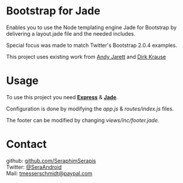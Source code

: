 Bootstrap for Jade
==================

Enables you to use the Node templating engine Jade for Bootstrap by delivering a layout.jade file and the needed includes.

Special focus was made to match Twitter's Bootstrap 2.0.4 examples.

This project uses existing work from [Andy Jarett][l1] and [Dirk Krause][l2]

Usage
==================
To use this project you need [**Express**][exp] & [**Jade**][jade].

Configuration is done by modifying the *app.js* & *routes/index.js* files.

The footer can be modified by changing *views/inc/footer.jade*.



Contact
==================
github: [github.com/SeraphimSerapis][github]<br/>
Twitter: [@SeraAndroid][twitter]<br/>
Mail: [tmesserschmidt@paypal.com][mail]

[github]: https://github.com/SeraphimSerapis
[twitter]: https://twitter.com/seraandroid
[mail]: tmesserschmidt@paypal.com
[l1]: http://www.andyjarrett.co.uk/blog/index.cfm/2011/12/21/layoutjade-for-Twitters-Bootstrap
[l2]: https://gist.github.com/1771035
[exp]: http://expressjs.com/guide.html
[jade]: http://jade-lang.com/
